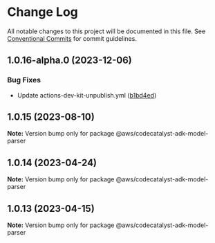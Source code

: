 # Change Log

All notable changes to this project will be documented in this file.
See [Conventional Commits](https://conventionalcommits.org) for commit guidelines.

## 1.0.16-alpha.0 (2023-12-06)


### Bug Fixes

* Update actions-dev-kit-unpublish.yml ([b1bd4ed](https://github.com/aws/actions-dev-kit/commit/b1bd4edcc21939acd2ea79ec3eb1b51af6ccb9fb))





## 1.0.15 (2023-08-10)

**Note:** Version bump only for package @aws/codecatalyst-adk-model-parser





## 1.0.14 (2023-04-24)

**Note:** Version bump only for package @aws/codecatalyst-adk-model-parser





## 1.0.13 (2023-04-15)

**Note:** Version bump only for package @aws/codecatalyst-adk-model-parser
